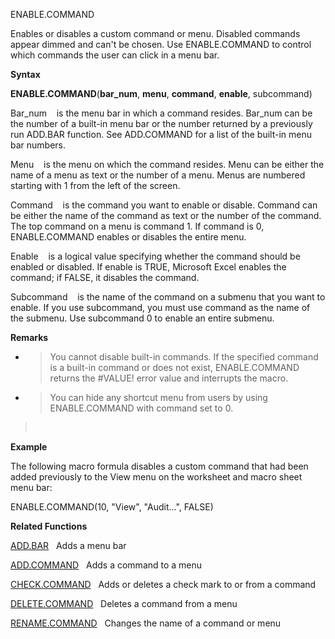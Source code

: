 ENABLE.COMMAND

Enables or disables a custom command or menu. Disabled commands appear
dimmed and can't be chosen. Use ENABLE.COMMAND to control which commands
the user can click in a menu bar.

**Syntax**

**ENABLE.COMMAND**(**bar\_num**, **menu**, **command**, **enable**,
subcommand)

Bar\_num    is the menu bar in which a command resides. Bar\_num can be
the number of a built-in menu bar or the number returned by a previously
run ADD.BAR function. See ADD.COMMAND for a list of the built-in menu
bar numbers.

Menu    is the menu on which the command resides. Menu can be either the
name of a menu as text or the number of a menu. Menus are numbered
starting with 1 from the left of the screen.

Command    is the command you want to enable or disable. Command can be
either the name of the command as text or the number of the command. The
top command on a menu is command 1. If command is 0, ENABLE.COMMAND
enables or disables the entire menu.

Enable    is a logical value specifying whether the command should be
enabled or disabled. If enable is TRUE, Microsoft Excel enables the
command; if FALSE, it disables the command.

Subcommand    is the name of the command on a submenu that you want to
enable. If you use subcommand, you must use command as the name of the
submenu. Use subcommand 0 to enable an entire submenu.

**Remarks**

  - > You cannot disable built-in commands. If the specified command is
    > a built-in command or does not exist, ENABLE.COMMAND returns the
    > \#VALUE\! error value and interrupts the macro.

  - > You can hide any shortcut menu from users by using ENABLE.COMMAND
    > with command set to 0.

>  

**Example**

The following macro formula disables a custom command that had been
added previously to the View menu on the worksheet and macro sheet menu
bar:

ENABLE.COMMAND(10, "View", "Audit...", FALSE)

**Related Functions**

[ADD.BAR](ADD.BAR.md)   Adds a menu bar

[ADD.COMMAND](ADD.COMMAND.md)   Adds a command to a menu

[CHECK.COMMAND](CHECK.COMMAND.md)   Adds or deletes a check mark to or from a command

[DELETE.COMMAND](DELETE.COMMAND.md)   Deletes a command from a menu

[RENAME.COMMAND](RENAME.COMMAND.md)   Changes the name of a command or menu


